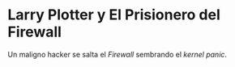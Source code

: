# Larry Plotter y El Prisionero del Firewall

Un maligno hacker se salta el *Firewall* sembrando el *kernel panic*.

